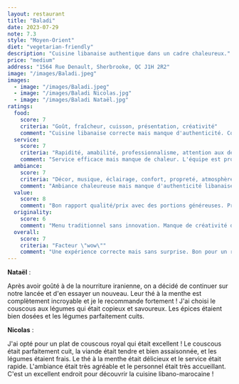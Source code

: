 ```yaml
---
layout: restaurant
title: "Baladi"
date: 2023-07-29
note: 7.3
style: "Moyen-Orient"
diet: "vegetarian-friendly"
description: "Cuisine libanaise authentique dans un cadre chaleureux."
price: "medium"
address: "1564 Rue Denault, Sherbrooke, QC J1H 2R2"
image: "/images/Baladi.jpeg"
images:
  - image: "/images/Baladi.jpeg"
  - image: "/images/Baladi Nicolas.jpg"
  - image: "/images/Baladi Nataël.jpg"
ratings:
  food:
    score: 7
    criteria: "Goût, fraîcheur, cuisson, présentation, créativité"
    comment: "Cuisine libanaise correcte mais manque d'authenticité. Couscous bien préparé mais saveurs parfois trop douces."
  service:
    score: 7
    criteria: "Rapidité, amabilité, professionnalisme, attention aux détails"
    comment: "Service efficace mais manque de chaleur. L'équipe est professionnelle mais peu communicative."
  ambiance:
    score: 7
    criteria: "Décor, musique, éclairage, confort, propreté, atmosphère générale"
    comment: "Ambiance chaleureuse mais manque d'authenticité libanaise. Décor simple et fonctionnel."
  value:
    score: 8
    comment: "Bon rapport qualité/prix avec des portions généreuses. Prix raisonnables."
  originality:
    score: 6
    comment: "Menu traditionnel sans innovation. Manque de créativité dans les recettes."
  overall:
    score: 7
    criteria: "Facteur \"wow\""
    comment: "Une expérience correcte mais sans surprise. Bon pour un repas simple et copieux."
---
```


**Nataël** :

Après avoir goûté à de la nourriture iranienne, on a décidé de continuer sur notre lancée et d'en essayer un nouveau. Leur thé à la menthe est complètement incroyable et je le recommande fortement ! J'ai choisi le couscous aux légumes qui était copieux et savoureux. Les épices étaient bien dosées et les légumes parfaitement cuits.

**Nicolas** :

J'ai opté pour un plat de couscous royal qui était excellent ! Le couscous était parfaitement cuit, la viande était tendre et bien assaisonnée, et les légumes étaient frais. Le thé à la menthe était délicieux et le service était rapide. L'ambiance était très agréable et le personnel était très accueillant. C'est un excellent endroit pour découvrir la cuisine libano-marocaine !